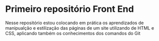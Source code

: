 # Primeiro repositório Front End
Nesse repositório estou colocando em prática os aprendizados de manipualção e estilização das páginas de um site utilizando de HTML e CSS, aplicando também os conhecimentos dos comandos do Git
